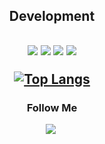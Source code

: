 <div align=center>
  <H2>Development<H2>
  <img src="https://img.shields.io/badge/html-E34F26?style=for-the-badge&logo=html5&logoColor=white">
  <img src="https://img.shields.io/badge/css-1572B6?style=for-the-badge&logo=css3&logoColor=white">
  <img src="https://img.shields.io/badge/javascript-F7DF1E?style=for-the-badge&logo=javascript&logoColor=black">
  <img src="https://img.shields.io/badge/react-61DAFB?style=for-the-badge&logo=react&logoColor=black">
  
 [![Top Langs](https://github-readme-stats.vercel.app/api/top-langs/?username=lamb023&langs_count=5&layout=compact&theme=dark)](https:/lamb023/github.com/lamb023)
    
<h3 align="center">Follow Me</h3>
<p align="center">
   <a href="https://www.instagram.com/j_yang.023_/"><img src="https://img.shields.io/badge/Instagram-E4405F?style=flat-square&logo=Instagram&logoColor=white&link=https://www.instagram.com/j_yang.023_/"/></a>&nbsp
<p>
